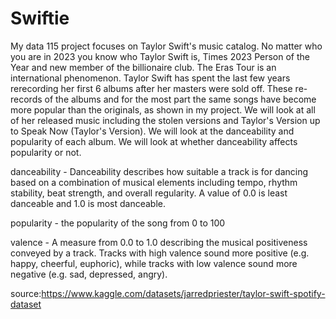 # Swiftie
My data 115 project focuses on Taylor Swift's music catalog.
No matter who you are in 2023 you know who Taylor Swift is, Times 2023 Person of the Year and new member of the billionaire club. The Eras Tour is an international phenomenon. Taylor Swift has spent the last few years rerecording her first 6 albums after her masters were sold off. These re-records of the albums and for the most part the same songs have become more popular than the originals, as shown in my project. 
We will look at all of her released music including the stolen versions and Taylor's Version up to Speak Now (Taylor's Version). We will look at the danceability and popularity of each album. We will look at whether danceability affects popularity or not. 



danceability - Danceability describes how suitable a track is for dancing based on a combination of musical elements including tempo, rhythm stability, beat strength, and overall regularity. A value of 0.0 is least danceable and 1.0 is most danceable.

popularity - the popularity of the song from 0 to 100

valence - A measure from 0.0 to 1.0 describing the musical positiveness conveyed by a track. Tracks with high valence sound more positive (e.g. happy, cheerful, euphoric), while tracks with low valence sound more negative (e.g. sad, depressed, angry).


source:https://www.kaggle.com/datasets/jarredpriester/taylor-swift-spotify-dataset 
